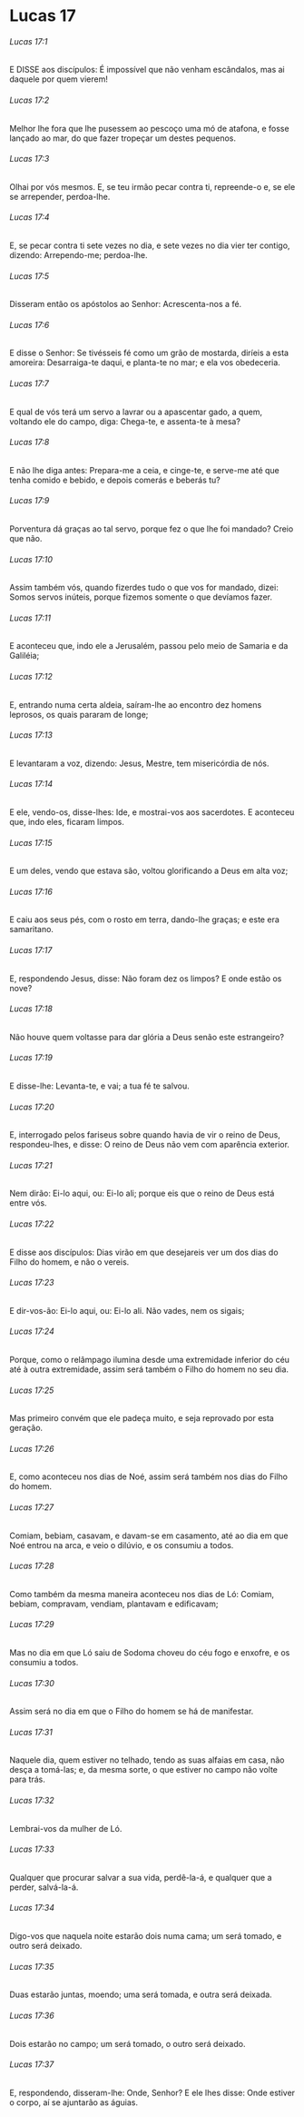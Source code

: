 # Lucas 17

###### Lucas 17:1

E DISSE aos discípulos: É impossível que não venham escândalos, mas ai daquele por quem vierem!

###### Lucas 17:2

Melhor lhe fora que lhe pusessem ao pescoço uma mó de atafona, e fosse lançado ao mar, do que fazer tropeçar um destes pequenos.

###### Lucas 17:3

Olhai por vós mesmos. E, se teu irmão pecar contra ti, repreende-o e, se ele se arrepender, perdoa-lhe.

###### Lucas 17:4

E, se pecar contra ti sete vezes no dia, e sete vezes no dia vier ter contigo, dizendo: Arrependo-me; perdoa-lhe.

###### Lucas 17:5

Disseram então os apóstolos ao Senhor: Acrescenta-nos a fé.

###### Lucas 17:6

E disse o Senhor: Se tivésseis fé como um grão de mostarda, diríeis a esta amoreira: Desarraiga-te daqui, e planta-te no mar; e ela vos obedeceria.

###### Lucas 17:7

E qual de vós terá um servo a lavrar ou a apascentar gado, a quem, voltando ele do campo, diga: Chega-te, e assenta-te à mesa?

###### Lucas 17:8

E não lhe diga antes: Prepara-me a ceia, e cinge-te, e serve-me até que tenha comido e bebido, e depois comerás e beberás tu?

###### Lucas 17:9

Porventura dá graças ao tal servo, porque fez o que lhe foi mandado? Creio que não.

###### Lucas 17:10

Assim também vós, quando fizerdes tudo o que vos for mandado, dizei: Somos servos inúteis, porque fizemos somente o que devíamos fazer.

###### Lucas 17:11

E aconteceu que, indo ele a Jerusalém, passou pelo meio de Samaria e da Galiléia;

###### Lucas 17:12

E, entrando numa certa aldeia, saíram-lhe ao encontro dez homens leprosos, os quais pararam de longe;

###### Lucas 17:13

E levantaram a voz, dizendo: Jesus, Mestre, tem misericórdia de nós.

###### Lucas 17:14

E ele, vendo-os, disse-lhes: Ide, e mostrai-vos aos sacerdotes. E aconteceu que, indo eles, ficaram limpos.

###### Lucas 17:15

E um deles, vendo que estava são, voltou glorificando a Deus em alta voz;

###### Lucas 17:16

E caiu aos seus pés, com o rosto em terra, dando-lhe graças; e este era samaritano.

###### Lucas 17:17

E, respondendo Jesus, disse: Não foram dez os limpos? E onde estão os nove?

###### Lucas 17:18

Não houve quem voltasse para dar glória a Deus senão este estrangeiro?

###### Lucas 17:19

E disse-lhe: Levanta-te, e vai; a tua fé te salvou.

###### Lucas 17:20

E, interrogado pelos fariseus sobre quando havia de vir o reino de Deus, respondeu-lhes, e disse: O reino de Deus não vem com aparência exterior.

###### Lucas 17:21

Nem dirão: Ei-lo aqui, ou: Ei-lo ali; porque eis que o reino de Deus está entre vós.

###### Lucas 17:22

E disse aos discípulos: Dias virão em que desejareis ver um dos dias do Filho do homem, e não o vereis.

###### Lucas 17:23

E dir-vos-ão: Ei-lo aqui, ou: Ei-lo ali. Não vades, nem os sigais;

###### Lucas 17:24

Porque, como o relâmpago ilumina desde uma extremidade inferior do céu até à outra extremidade, assim será também o Filho do homem no seu dia.

###### Lucas 17:25

Mas primeiro convém que ele padeça muito, e seja reprovado por esta geração.

###### Lucas 17:26

E, como aconteceu nos dias de Noé, assim será também nos dias do Filho do homem.

###### Lucas 17:27

Comiam, bebiam, casavam, e davam-se em casamento, até ao dia em que Noé entrou na arca, e veio o dilúvio, e os consumiu a todos.

###### Lucas 17:28

Como também da mesma maneira aconteceu nos dias de Ló: Comiam, bebiam, compravam, vendiam, plantavam e edificavam;

###### Lucas 17:29

Mas no dia em que Ló saiu de Sodoma choveu do céu fogo e enxofre, e os consumiu a todos.

###### Lucas 17:30

Assim será no dia em que o Filho do homem se há de manifestar.

###### Lucas 17:31

Naquele dia, quem estiver no telhado, tendo as suas alfaias em casa, não desça a tomá-las; e, da mesma sorte, o que estiver no campo não volte para trás.

###### Lucas 17:32

Lembrai-vos da mulher de Ló.

###### Lucas 17:33

Qualquer que procurar salvar a sua vida, perdê-la-á, e qualquer que a perder, salvá-la-á.

###### Lucas 17:34

Digo-vos que naquela noite estarão dois numa cama; um será tomado, e outro será deixado.

###### Lucas 17:35

Duas estarão juntas, moendo; uma será tomada, e outra será deixada.

###### Lucas 17:36

Dois estarão no campo; um será tomado, o outro será deixado.

###### Lucas 17:37

E, respondendo, disseram-lhe: Onde, Senhor? E ele lhes disse: Onde estiver o corpo, aí se ajuntarão as águias.

